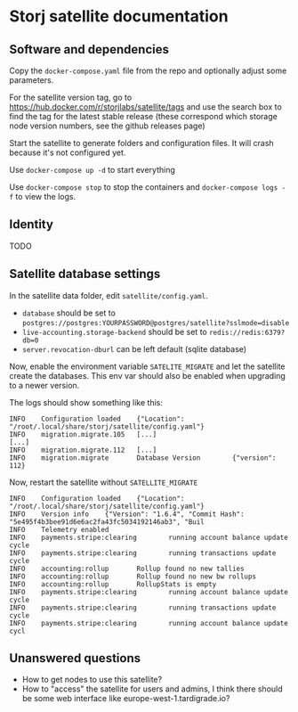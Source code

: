 # Storj satellite documentation

## Software and dependencies

Copy the `docker-compose.yaml` file from the repo and optionally adjust some parameters.

For the satellite version tag, go to https://hub.docker.com/r/storjlabs/satellite/tags and use the search box to find the tag for the latest stable release (these correspond which storage node version numbers, see the github releases page)

Start the satellite to generate folders and configuration files. It will crash because it's not configured yet.

Use `docker-compose up -d` to start everything

Use `docker-compose stop` to stop the containers and `docker-compose logs -f` to view the logs.

## Identity

TODO

## Satellite database settings

In the satellite data folder, edit `satellite/config.yaml`.

* `database` should be set to `postgres://postgres:YOURPASSWORD@postgres/satellite?sslmode=disable`
* `live-accounting.storage-backend` should be set to `redis://redis:6379?db=0`
* `server.revocation-dburl` can be left default (sqlite database)

Now, enable the environment variable `SATELITE_MIGRATE` and let the satellite create the databases. This env var should also be enabled when upgrading to a newer version.

The logs should show something like this:

```log
INFO    Configuration loaded    {"Location": "/root/.local/share/storj/satellite/config.yaml"}
INFO    migration.migrate.105   [...]
[...]
INFO    migration.migrate.112   [...]
INFO    migration.migrate       Database Version        {"version": 112}
```

Now, restart the satellite without `SATELLITE_MIGRATE`

```log
INFO    Configuration loaded    {"Location": "/root/.local/share/storj/satellite/config.yaml"}
INFO    Version info    {"Version": "1.6.4", "Commit Hash": "5e495f4b3bee91d6e6ac2fa43fc5034192146ab3", "Buil
INFO    Telemetry enabled
INFO    payments.stripe:clearing        running account balance update cycle
INFO    payments.stripe:clearing        running transactions update cycle
INFO    accounting:rollup       Rollup found no new tallies
INFO    accounting:rollup       Rollup found no new bw rollups
INFO    accounting:rollup       RollupStats is empty
INFO    payments.stripe:clearing        running account balance update cycle
INFO    payments.stripe:clearing        running transactions update cycle
INFO    payments.stripe:clearing        running account balance update cycl
```

## Unanswered questions

* How to get nodes to use this satellite?
* How to "access" the satellite for users and admins, I think there should be some web interface like europe-west-1.tardigrade.io?
